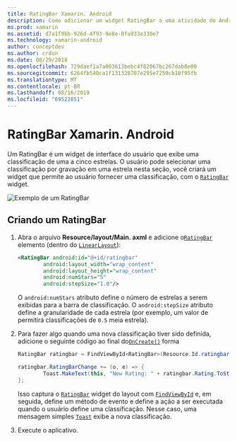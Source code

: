 ```yaml
---
title: RatingBar Xamarin. Android
description: Como adicionar um widget RatingBar a uma atividade do Android.
ms.prod: xamarin
ms.assetid: d7a1f9bb-926d-4f93-9e8e-0fa933e330e7
ms.technology: xamarin-android
author: conceptdev
ms.author: crdun
ms.date: 08/29/2018
ms.openlocfilehash: 729daef1a7a003613bebc4f82067bc267dab8e00
ms.sourcegitcommit: 6264fb540ca1f131328707e295e7259cb10f95fb
ms.translationtype: MT
ms.contentlocale: pt-BR
ms.lasthandoff: 08/16/2019
ms.locfileid: "69522851"
---
```

# <a name="xamarinandroid-ratingbar"></a>RatingBar Xamarin. Android

Um RatingBar é um widget de interface do usuário que exibe uma classificação de uma a cinco estrelas. O usuário pode selecionar uma classificação por gravação em uma estrela nesta seção, você criará um widget que permite ao usuário fornecer uma classificação, com o [`RatingBar`](xref:Android.Widget.RatingBar) widget.

![Exemplo de um RatingBar](ratingbar-images/01-ratingbar.png)


## <a name="creating-a-ratingbar"></a>Criando um RatingBar

1. Abra o arquivo **Resource/layout/Main. axml** e adicione o[`RatingBar`](xref:Android.Widget.RatingBar)
   elemento (dentro do [`LinearLayout`](xref:Android.Widget.LinearLayout)):

    ```xml
    <RatingBar android:id="@+id/ratingbar"
            android:layout_width="wrap_content"
            android:layout_height="wrap_content"
            android:numStars="5"
            android:stepSize="1.0"/>
    ```
   O `android:numStars` atributo define o número de estrelas a serem exibidas para a barra de classificação. O `android:stepSize` atributo define a granularidade de cada estrela (por exemplo, um valor de permitirá classificações de `0.5` meia estrela).

2. Para fazer algo quando uma nova classificação tiver sido definida, adicione o seguinte código ao final do[`OnCreate()`](xref:Android.App.Activity.OnCreate*)
   forma

    ```csharp
    RatingBar ratingbar = FindViewById<RatingBar>(Resource.Id.ratingbar);

    ratingbar.RatingBarChange += (o, e) => {
            Toast.MakeText(this, "New Rating: " + ratingbar.Rating.ToString (), ToastLength.Short).Show ();
    };
    ```

    Isso captura o [`RatingBar`](xref:Android.Widget.RatingBar) widget do layout com [`FindViewById`](xref:Android.App.Activity.FindViewById*) e, em seguida, define um método de evento e define a ação a ser executada quando o usuário define uma classificação. Nesse caso, uma mensagem simples [`Toast`](xref:Android.Widget.Toast) exibe a nova classificação.

3. Execute o aplicativo.

